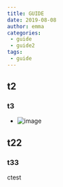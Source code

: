 ```yaml
---
title: GUIDE
date: 2019-08-08
author: emma
categories: 
 - guide
 - guide2
tags:
 - guide
---
```


## t2

### t3
+ ![image](https://vuepress-theme-reco.recoluan.com/icon_vuepress_reco.png)

## t22

### t33

ctest